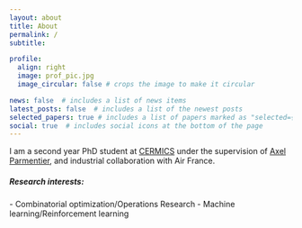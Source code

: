 ```yaml
---
layout: about
title: About
permalink: /
subtitle:

profile:
  align: right
  image: prof_pic.jpg
  image_circular: false # crops the image to make it circular

news: false  # includes a list of news items
latest_posts: false  # includes a list of the newest posts
selected_papers: true # includes a list of papers marked as "selected={true}"
social: true  # includes social icons at the bottom of the page
---
```


I am a second year PhD student at [CERMICS](https://cermics-lab.enpc.fr/) under the supervision of [Axel Parmentier](https://cermics.enpc.fr/~parmenta/), and industrial collaboration with Air France.

<h5>Research interests:</h5>
- Combinatorial optimization/Operations Research
- Machine learning/Reinforcement learning
